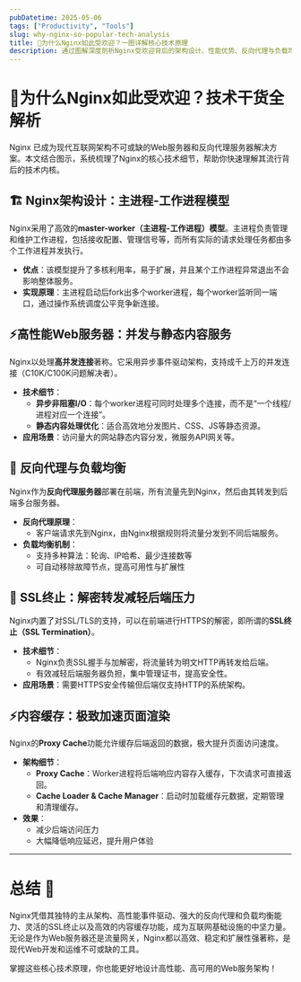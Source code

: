 ```yaml
---
pubDatetime: 2025-05-06
tags: ["Productivity", "Tools"]
slug: why-nginx-so-popular-tech-analysis
title: 🚀为什么Nginx如此受欢迎？一图详解核心技术原理
description: 通过图解深度剖析Nginx受欢迎背后的架构设计、性能优势、反向代理与负载均衡、SSL终止与内容缓存等关键技术细节，助你全面理解Nginx的技术魅力！
---
```


# 🚀为什么Nginx如此受欢迎？技术干货全解析

Nginx 已成为现代互联网架构不可或缺的Web服务器和反向代理服务器解决方案。本文结合图示，系统梳理了Nginx的核心技术细节，帮助你快速理解其流行背后的技术内核。

## 🏗️ Nginx架构设计：主进程-工作进程模型

Nginx采用了高效的**master-worker（主进程-工作进程）模型**。主进程负责管理和维护工作进程，包括接收配置、管理信号等，而所有实际的请求处理任务都由多个工作进程并发执行。

- **优点**：该模型提升了多核利用率，易于扩展，并且某个工作进程异常退出不会影响整体服务。
- **实现原理**：主进程启动后fork出多个worker进程，每个worker监听同一端口，通过操作系统调度公平竞争新连接。

## ⚡高性能Web服务器：并发与静态内容服务

Nginx以处理**高并发连接**著称。它采用异步事件驱动架构，支持成千上万的并发连接（C10K/C100K问题解决者）。

- **技术细节**：
  - **异步非阻塞I/O**：每个worker进程可同时处理多个连接，而不是“一个线程/进程对应一个连接”。
  - **静态内容处理优化**：适合高效地分发图片、CSS、JS等静态资源。
- **应用场景**：访问量大的网站静态内容分发，微服务API网关等。

## 🔁 反向代理与负载均衡

Nginx作为**反向代理服务器**部署在前端，所有流量先到Nginx，然后由其转发到后端多台服务器。

- **反向代理原理**：
  - 客户端请求先到Nginx，由Nginx根据规则将流量分发到不同后端服务。
- **负载均衡机制**：
  - 支持多种算法：轮询、IP哈希、最少连接数等
  - 可自动移除故障节点，提高可用性与扩展性

## 🔐 SSL终止：解密转发减轻后端压力

Nginx内置了对SSL/TLS的支持，可以在前端进行HTTPS的解密，即所谓的**SSL终止（SSL Termination）**。

- **技术细节**：
  - Nginx负责SSL握手与加解密，将流量转为明文HTTP再转发给后端。
  - 有效减轻后端服务器负担，集中管理证书，提高安全性。
- **应用场景**：需要HTTPS安全传输但后端仅支持HTTP的系统架构。

## ⚡内容缓存：极致加速页面渲染

Nginx的**Proxy Cache**功能允许缓存后端返回的数据，极大提升页面访问速度。

- **架构细节**：
  - **Proxy Cache**：Worker进程将后端响应内容存入缓存，下次请求可直接返回。
  - **Cache Loader & Cache Manager**：启动时加载缓存元数据，定期管理和清理缓存。
- **效果**：
  - 减少后端访问压力
  - 大幅降低响应延迟，提升用户体验

---

# 总结 🎯

Nginx凭借其独特的主从架构、高性能事件驱动、强大的反向代理和负载均衡能力、灵活的SSL终止以及高效的内容缓存功能，成为互联网基础设施的中坚力量。无论是作为Web服务器还是流量网关，Nginx都以高效、稳定和扩展性强著称，是现代Web开发和运维不可或缺的工具。

掌握这些核心技术原理，你也能更好地设计高性能、高可用的Web服务架构！
